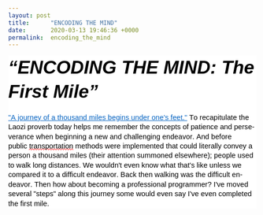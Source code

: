 ```yaml
---
layout: post
title:      "ENCODING THE MIND"
date:       2020-03-13 19:46:36 +0000
permalink:  encoding_the_mind
---
```


<div class="OutlineElement Ltr  BCX0 SCXW43340100" style="margin: 0px; padding: 0px; user-select: text; -webkit-user-drag: none; -webkit-tap-highlight-color: transparent; overflow: visible; cursor: text; clear: both; position: relative; direction: ltr; color: rgb(0, 0, 0); font-family: &quot;Segoe UI&quot;, &quot;Segoe UI Web&quot;, Arial, Verdana, sans-serif; font-size: 12px; font-style: normal; font-variant-ligatures: normal; font-variant-caps: normal; font-weight: 400; letter-spacing: normal; orphans: 2; text-align: start; text-indent: 0px; text-transform: none; white-space: normal; widows: 2; word-spacing: 0px; -webkit-text-stroke-width: 0px; background-color: rgb(255, 255, 255); text-decoration-style: initial; text-decoration-color: initial;">
  <p class="Paragraph SCXW43340100 BCX0" style="margin: 0px; padding: 0px; user-select: text; -webkit-user-drag: none; -webkit-tap-highlight-color: transparent; overflow-wrap: break-word; font-weight: normal; font-style: normal; vertical-align: baseline; background-color: transparent; color: windowtext; text-align: left; text-indent: 0px;"><span class="TextRun SCXW43340100 BCX0" data-contrast="auto" lang="EN-US" style="margin: 0px; padding: 0px; user-select: text; -webkit-user-drag: none; -webkit-tap-highlight-color: transparent; font-variant-ligatures: none !important; background-color: transparent; font-weight: bold; font-style: italic; font-size: 28pt; font-family: &quot;Modern Love Caps&quot;, &quot;Modern Love Caps_EmbeddedFont&quot;, &quot;Modern Love Caps_MSFontService&quot;, sans-serif; font-kerning: none; line-height: 48.5625px;"><span class="NormalTextRun SCXW43340100 BCX0" style="margin: 0px; padding: 0px; user-select: text; -webkit-user-drag: none; -webkit-tap-highlight-color: transparent; background-color: inherit;">“ENCODING THE MIND: The First Mile”</span></span><span class="TextRun SCXW43340100 BCX0" data-contrast="auto" lang="EN-US" style="margin: 0px; padding: 0px; user-select: text; -webkit-user-drag: none; -webkit-tap-highlight-color: transparent; font-variant-ligatures: none !important; background-color: transparent; font-weight: bold; font-style: italic; font-size: 28pt; font-family: &quot;Modern Love Caps&quot;, &quot;Modern Love Caps_EmbeddedFont&quot;, &quot;Modern Love Caps_MSFontService&quot;, sans-serif; font-kerning: none; line-height: 48.5625px;"><span class="NormalTextRun SCXW43340100 BCX0" style="margin: 0px; padding: 0px; user-select: text; -webkit-user-drag: none; -webkit-tap-highlight-color: transparent; background-color: inherit;">&nbsp;</span></span><span class="EOP SCXW43340100 BCX0" data-ccp-props="{&quot;201341983&quot;:0,&quot;335551550&quot;:1,&quot;335551620&quot;:1,&quot;335559739&quot;:160,&quot;335559740&quot;:259}" style="margin: 0px; padding: 0px; user-select: text; -webkit-user-drag: none; -webkit-tap-highlight-color: transparent; font-size: 28pt; line-height: 48.5625px; font-family: &quot;Modern Love Caps&quot;, &quot;Modern Love Caps_EmbeddedFont&quot;, &quot;Modern Love Caps_MSFontService&quot;, sans-serif;">&nbsp;</span></p>
</div>
<div class="OutlineElement Ltr  BCX0 SCXW43340100" style="margin: 0px; padding: 0px; user-select: text; -webkit-user-drag: none; -webkit-tap-highlight-color: transparent; overflow: visible; cursor: text; clear: both; position: relative; direction: ltr; color: rgb(0, 0, 0); font-family: &quot;Segoe UI&quot;, &quot;Segoe UI Web&quot;, Arial, Verdana, sans-serif; font-size: 12px; font-style: normal; font-variant-ligatures: normal; font-variant-caps: normal; font-weight: 400; letter-spacing: normal; orphans: 2; text-align: start; text-indent: 0px; text-transform: none; white-space: normal; widows: 2; word-spacing: 0px; -webkit-text-stroke-width: 0px; background-color: rgb(255, 255, 255); text-decoration-style: initial; text-decoration-color: initial;">
  <p class="Paragraph SCXW43340100 BCX0" lang="EN-US" style="margin: 0px; padding: 0px; user-select: text; -webkit-user-drag: none; -webkit-tap-highlight-color: transparent; overflow-wrap: break-word; font-weight: normal; font-style: normal; vertical-align: baseline; background-color: transparent; color: windowtext; text-align: left; text-indent: 0px;"><span class="EOP SCXW43340100 BCX0" data-ccp-props="{&quot;201341983&quot;:0,&quot;335551550&quot;:1,&quot;335551620&quot;:1,&quot;335559739&quot;:160,&quot;335559740&quot;:259}" style="margin: 0px; padding: 0px; user-select: text; -webkit-user-drag: none; -webkit-tap-highlight-color: transparent; font-size: 11pt; line-height: 19.425px; font-family: Calibri, Calibri_EmbeddedFont, Calibri_MSFontService, sans-serif;">&nbsp;</span></p>
</div>
<div class="OutlineElement Ltr  BCX0 SCXW43340100" style="margin: 0px; padding: 0px; user-select: text; -webkit-user-drag: none; -webkit-tap-highlight-color: transparent; overflow: visible; cursor: text; clear: both; position: relative; direction: ltr; color: rgb(0, 0, 0); font-family: &quot;Segoe UI&quot;, &quot;Segoe UI Web&quot;, Arial, Verdana, sans-serif; font-size: 12px; font-style: normal; font-variant-ligatures: normal; font-variant-caps: normal; font-weight: 400; letter-spacing: normal; orphans: 2; text-align: start; text-indent: 0px; text-transform: none; white-space: normal; widows: 2; word-spacing: 0px; -webkit-text-stroke-width: 0px; background-color: rgb(255, 255, 255); text-decoration-style: initial; text-decoration-color: initial;">
  <p class="Paragraph SCXW43340100 BCX0" lang="EN-US" style="margin: 0px; padding: 0px; user-select: text; -webkit-user-drag: none; -webkit-tap-highlight-color: transparent; overflow-wrap: break-word; font-weight: normal; font-style: normal; vertical-align: baseline; background-color: transparent; color: windowtext; text-align: left; text-indent: 0px;">
    <a class="Hyperlink SCXW43340100 BCX0" href="https://en.wikipedia.org/wiki/A_journey_of_a_thousand_miles_begins_with_a_single_step" rel="noreferrer noopener" style="margin: 0px; padding: 0px; user-select: text; -webkit-user-drag: none; -webkit-tap-highlight-color: transparent; cursor: text; text-decoration: none; color: inherit;" target="_blank"><span class="TextRun Underlined SCXW43340100 BCX0" data-contrast="none" lang="EN-US" style="margin: 0px; padding: 0px; user-select: text; -webkit-user-drag: none; -webkit-tap-highlight-color: transparent; font-variant-ligatures: none !important; color: rgb(5, 99, 193); text-decoration: underline; font-size: 11pt; font-family: Calibri, Calibri_EmbeddedFont, Calibri_MSFontService, sans-serif; font-kerning: none; line-height: 19.425px;"><span class="NormalTextRun SCXW43340100 BCX0" data-ccp-charstyle="Hyperlink" style="margin: 0px; padding: 0px; user-select: text; -webkit-user-drag: none; -webkit-tap-highlight-color: transparent; background-color: inherit;">"A journey of a thousand miles begins under one's feet."</span></span></a><span class="TextRun SCXW43340100 BCX0" data-contrast="auto" lang="EN-US" style="margin: 0px; padding: 0px; user-select: text; -webkit-user-drag: none; -webkit-tap-highlight-color: transparent; font-variant-ligatures: none !important; font-size: 11pt; font-family: Calibri, Calibri_EmbeddedFont, Calibri_MSFontService, sans-serif; font-kerning: none; line-height: 19.425px;"><span class="NormalTextRun SCXW43340100 BCX0" style="margin: 0px; padding: 0px; user-select: text; -webkit-user-drag: none; -webkit-tap-highlight-color: transparent; background-color: inherit;">&nbsp;To&nbsp;</span></span><span class="TextRun SCXW43340100 BCX0" data-contrast="auto" lang="EN-US" style="margin: 0px; padding: 0px; user-select: text; -webkit-user-drag: none; -webkit-tap-highlight-color: transparent; font-variant-ligatures: none !important; font-size: 11pt; font-family: Calibri, Calibri_EmbeddedFont, Calibri_MSFontService, sans-serif; font-kerning: none; line-height: 19.425px;"><span class="NormalTextRun SCXW43340100 BCX0" style="margin: 0px; padding: 0px; user-select: text; -webkit-user-drag: none; -webkit-tap-highlight-color: transparent; background-color: inherit;">recapitulate</span></span><span class="TextRun SCXW43340100 BCX0" data-contrast="auto" lang="EN-US" style="margin: 0px; padding: 0px; user-select: text; -webkit-user-drag: none; -webkit-tap-highlight-color: transparent; font-variant-ligatures: none !important; font-size: 11pt; font-family: Calibri, Calibri_EmbeddedFont, Calibri_MSFontService, sans-serif; font-kerning: none; line-height: 19.425px;"><span class="NormalTextRun SCXW43340100 BCX0" style="margin: 0px; padding: 0px; user-select: text; -webkit-user-drag: none; -webkit-tap-highlight-color: transparent; background-color: inherit;">&nbsp;the Laozi proverb today helps me remember the concepts of patience and perseverance when&nbsp;</span></span><span class="TextRun SCXW43340100 BCX0" data-contrast="auto" lang="EN-US" style="margin: 0px; padding: 0px; user-select: text; -webkit-user-drag: none; -webkit-tap-highlight-color: transparent; font-variant-ligatures: none !important; font-size: 11pt; font-family: Calibri, Calibri_EmbeddedFont, Calibri_MSFontService, sans-serif; font-kerning: none; line-height: 19.425px;"><span class="NormalTextRun SCXW43340100 BCX0" style="margin: 0px; padding: 0px; user-select: text; -webkit-user-drag: none; -webkit-tap-highlight-color: transparent; background-color: inherit;">beginning</span></span><span class="TextRun SCXW43340100 BCX0" data-contrast="auto" lang="EN-US" style="margin: 0px; padding: 0px; user-select: text; -webkit-user-drag: none; -webkit-tap-highlight-color: transparent; font-variant-ligatures: none !important; font-size: 11pt; font-family: Calibri, Calibri_EmbeddedFont, Calibri_MSFontService, sans-serif; font-kerning: none; line-height: 19.425px;"><span class="NormalTextRun SCXW43340100 BCX0" style="margin: 0px; padding: 0px; user-select: text; -webkit-user-drag: none; -webkit-tap-highlight-color: transparent; background-color: inherit;">&nbsp;a new and challenging endeavor. And before public&nbsp;</span></span><span class="TextRun SCXW43340100 BCX0" data-contrast="auto" lang="EN-US" style="margin: 0px; padding: 0px; user-select: text; -webkit-user-drag: none; -webkit-tap-highlight-color: transparent; font-variant-ligatures: none !important; font-size: 11pt; font-family: Calibri, Calibri_EmbeddedFont, Calibri_MSFontService, sans-serif; font-kerning: none; line-height: 19.425px;"><span class="SpellingError SCXW43340100 BCX0" style="margin: 0px; padding: 0px; user-select: text; -webkit-user-drag: none; -webkit-tap-highlight-color: transparent; background-repeat: repeat-x; background-position: left bottom; background-image: url(&quot;data:image/gif;base64,R0lGODlhBQAEAJECAP////8AAAAAAAAAACH5BAEAAAIALAAAAAAFAAQAAAIIlGAXCCHrTCgAOw==&quot;); border-bottom: 1px solid transparent; background-color: inherit;">transportation</span></span><span class="TextRun SCXW43340100 BCX0" data-contrast="auto" lang="EN-US" style="margin: 0px; padding: 0px; user-select: text; -webkit-user-drag: none; -webkit-tap-highlight-color: transparent; font-variant-ligatures: none !important; font-size: 11pt; font-family: Calibri, Calibri_EmbeddedFont, Calibri_MSFontService, sans-serif; font-kerning: none; line-height: 19.425px;"><span class="NormalTextRun SCXW43340100 BCX0" style="margin: 0px; padding: 0px; user-select: text; -webkit-user-drag: none; -webkit-tap-highlight-color: transparent; background-color: inherit;">&nbsp;methods were implemented that could literally convey a person a thousand miles (their attention summoned elsewhere); people used to walk long distances. We wouldn't even know what that's like unless we compared it to a difficult endeavor. Back then walking was the&nbsp;</span></span><span class="TextRun SCXW43340100 BCX0" data-contrast="auto" lang="EN-US" style="margin: 0px; padding: 0px; user-select: text; -webkit-user-drag: none; -webkit-tap-highlight-color: transparent; font-variant-ligatures: none !important; font-size: 11pt; font-family: Calibri, Calibri_EmbeddedFont, Calibri_MSFontService, sans-serif; font-kerning: none; line-height: 19.425px;"><span class="NormalTextRun SCXW43340100 BCX0" style="margin: 0px; padding: 0px; user-select: text; -webkit-user-drag: none; -webkit-tap-highlight-color: transparent; background-color: inherit;">difficult</span></span><span class="TextRun SCXW43340100 BCX0" data-contrast="auto" lang="EN-US" style="margin: 0px; padding: 0px; user-select: text; -webkit-user-drag: none; -webkit-tap-highlight-color: transparent; font-variant-ligatures: none !important; font-size: 11pt; font-family: Calibri, Calibri_EmbeddedFont, Calibri_MSFontService, sans-serif; font-kerning: none; line-height: 19.425px;"><span class="NormalTextRun SCXW43340100 BCX0" style="margin: 0px; padding: 0px; user-select: text; -webkit-user-drag: none; -webkit-tap-highlight-color: transparent; background-color: inherit;">&nbsp;endeavor. Then how about&nbsp;</span></span><span class="TextRun SCXW43340100 BCX0" data-contrast="auto" lang="EN-US" style="margin: 0px; padding: 0px; user-select: text; -webkit-user-drag: none; -webkit-tap-highlight-color: transparent; font-variant-ligatures: none !important; font-size: 11pt; font-family: Calibri, Calibri_EmbeddedFont, Calibri_MSFontService, sans-serif; font-kerning: none; line-height: 19.425px;"><span class="NormalTextRun SCXW43340100 BCX0" style="margin: 0px; padding: 0px; user-select: text; -webkit-user-drag: none; -webkit-tap-highlight-color: transparent; background-color: inherit;">becoming</span></span><span class="TextRun SCXW43340100 BCX0" data-contrast="auto" lang="EN-US" style="margin: 0px; padding: 0px; user-select: text; -webkit-user-drag: none; -webkit-tap-highlight-color: transparent; font-variant-ligatures: none !important; font-size: 11pt; font-family: Calibri, Calibri_EmbeddedFont, Calibri_MSFontService, sans-serif; font-kerning: none; line-height: 19.425px;"><span class="NormalTextRun SCXW43340100 BCX0" style="margin: 0px; padding: 0px; user-select: text; -webkit-user-drag: none; -webkit-tap-highlight-color: transparent; background-color: inherit;">&nbsp;a professional programmer? I've moved several "steps" along this journey some would even say I've even completed the first mile.</span></span><span class="EOP SCXW43340100 BCX0" data-ccp-props="{&quot;201341983&quot;:0,&quot;335551550&quot;:1,&quot;335551620&quot;:1,&quot;335559739&quot;:160,&quot;335559740&quot;:259}" style="margin: 0px; padding: 0px; user-select: text; -webkit-user-drag: none; -webkit-tap-highlight-color: transparent; font-size: 11pt; line-height: 19.425px; font-family: Calibri, Calibri_EmbeddedFont, Calibri_MSFontService, sans-serif;">&nbsp;</span></p>
</div>
